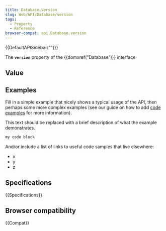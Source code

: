 ```yaml
---
title: Database.version
slug: Web/API/Database/version
tags:
  - Property
  - Reference
browser-compat: api.Database.version
---
```

{{DefaultAPISidebar("")}}

The **`version`** property of the {{domxref("Database")}} interface 

## Value



## Examples

Fill in a simple example that nicely shows a typical usage of the API, then perhaps some more complex examples (see our guide on how to add [code examples](/en-US/docs/MDN/Contribute/Structures/Code_examples) for more information).

This text should be replaced with a brief description of what the example demonstrates.

```js
my code block
```

And/or include a list of links to useful code samples that live elsewhere:

*   x
*   y
*   z

## Specifications

{{Specifications}}

## Browser compatibility

{{Compat}}


